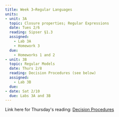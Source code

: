 ```yaml
---
title: Week 3—Regular Languages
units:
- unit: 3A
  topic: Closure properties; Regular Expressions
  date: Tues 2/6
  reading: Sipser §1.3
  assigned: 
    - Lab 3A
    - Homework 3
  due: 
    - Homeworks 1 and 2
- unit: 3B
  topic: Regular Models
  date: Thurs 2/8
  reading: Decision Procedures (see below)
  assigned: 
    - Lab 3B
  due: 
- date: Sat 2/10
  due: Labs 3A and 3B
---
```


Link here for Thursday's reading: [Decision Procedures](https://eikmeier.sites.grinnell.edu/csc-341-spring-2022/wp-content/uploads/2022/02/dfa-decision-procedures.pdf)

